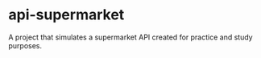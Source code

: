 # api-supermarket
A project that simulates a supermarket API created for practice and study purposes.
